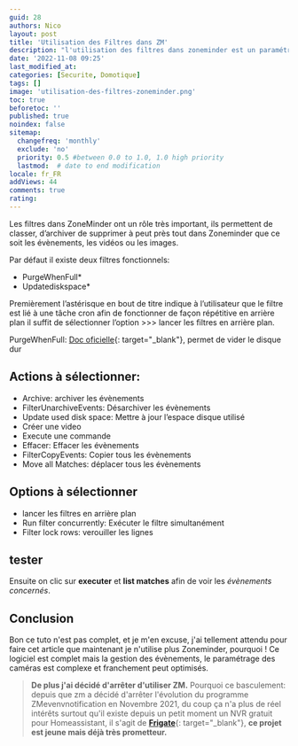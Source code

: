```yaml
---
guid: 28
authors: Nico
layout: post
title: 'Utilisation des Filtres dans ZM'
description: "l'utilisation des filtres dans zoneminder est un paramétrage incontournable pour ne pas stocjer trop d'évènements"
date: '2022-11-08 09:25'
last_modified_at: 
categories: [Securite, Domotique]
tags: []
image: 'utilisation-des-filtres-zoneminder.png'
toc: true
beforetoc: ''
published: true
noindex: false
sitemap:
  changefreq: 'monthly'
  exclude: 'no'
  priority: 0.5 #between 0.0 to 1.0, 1.0 high priority
  lastmod:  # date to end modification
locale: fr_FR
addViews: 44
comments: true
rating:  
---
```



Les filtres dans ZoneMinder ont un rôle très important, ils permettent de classer, d’archiver de supprimer à peut près tout dans Zoneminder que ce soit les évènements, les vidéos ou les images.

Par défaut il existe deux filtres fonctionnels:

- PurgeWhenFull\*
- Updatediskspace\*

Premièrement l’astérisque en bout de titre indique à l’utilisateur que le filtre est lié à une tâche cron afin de fonctionner de façon répétitive en arrière plan il suffit de sélectionner l’option &gt;&gt;&gt; lancer les filtres en arrière plan.

PurgeWhenFull: [Doc oficielle](https://wiki.zoneminder.com/PurgeWhenFull){: target="_blank"}, permet de vider le disque dur

## Actions à sélectionner:

- Archive: archiver les évènements
- FilterUnarchiveEvents: Désarchiver les évènements
- Update used disk space: Mettre à jour l’espace disque utilisé
- Créer une video
- Execute une commande
- Effacer: Effacer les évènements
- FilterCopyEvents: Copier tous les évènements
- Move all Matches: déplacer tous les évènements

## Options à sélectionner

- lancer les filtres en arrière plan
- Run filter concurrently: Exécuter le filtre simultanément
- Filter lock rows: verouiller les lignes

## tester

Ensuite on clic sur **executer** et **list matches** afin de voir les *évènements concernés*.

## Conclusion

Bon ce tuto n'est pas complet, et je m'en excuse, j'ai tellement attendu pour faire cet article que maintenant je n'utilise plus Zoneminder, pourquoi !
Ce logiciel est complet mais la gestion des évènements, le paramétrage des caméras est complexe et franchement peut optimisés. 
> **De plus j'ai décidé d'arrêter d'utiliser ZM.**
Pourquoi ce basculement: depuis que zm a décidé d'arrêter l'évolution du programme ZMevenvnotification en Novembre 2021, du coup ça n'a plus de réel intérêts surtout qu'il existe depuis un petit moment un NVR gratuit pour Homeassistant, il s'agit de **[Frigate](https://frigate.video/)**{: target="_blank"}, **ce projet est jeune mais déjà très prometteur.**